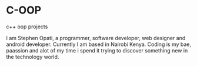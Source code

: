 # C-OOP
c++ oop projects

I am Stephen Opati, a programmer, software developer, web designer and android developer.
Currently I am based in Nairobi Kenya. Coding is my bae, paassion and alot of my time i spend it trying to
discover something new in the technology world.
